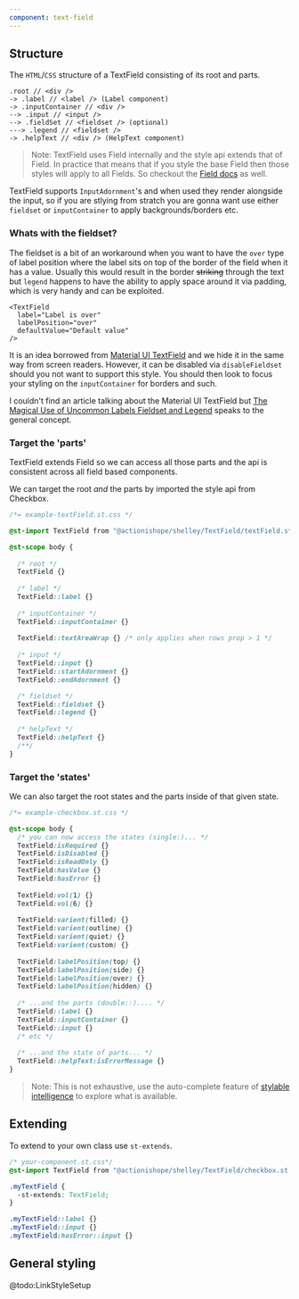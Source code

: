 ```yaml
---
component: text-field
---
```


## Structure

The `HTML`/`CSS` structure of a TextField consisting of its root and parts.

```
.root // <div />
-> .label // <label /> (Label component)
-> .inputContainer // <div />
--> .input // <input />
--> .fieldSet // <fieldset /> (optional)
---> .legend // <fieldset />
-> .helpText // <div /> (HelpText component)
```

> Note: TextField uses Field internally and the style api extends that of Field. In practice that means that if you style the base Field then those styles will apply to all Fields. So checkout the [Field docs](/components/field) as well.

TextField supports `InputAdornment`'s and when used they render alongside the input, so if you are stlying from stratch you are gonna want use either `fieldset` or `inputContainer` to apply backgrounds/borders etc.

### Whats with the fieldset?

The fieldset is a bit of an workaround when you want to have the `over` type of label position where the label sits on top of the border of the field when it has a value. Usually this would result in the border ~~striking~~ through the text but `legend` happens to have the ability to apply space around it via padding, which is very handy and can be exploited.

```{live:true}
<TextField 
  label="Label is over" 
  labelPosition="over" 
  defaultValue="Default value" 
/>
```

It is an idea borrowed from [Material UI TextField](https://mui.com/material-ui/react-text-field/) and we hide it in the same way from screen readers. However, it can be disabled via `disableFieldset` should you not want to support this style. You should then look to focus your styling on the `inputContainer` for borders and such.

I couldn't find an article talking about the Material UI TextField but [The Magical Use of Uncommon Labels Fieldset and Legend](https://programming.earthonline.us/the-magical-use-of-uncommon-labels-fieldset-and-legend-d3b29df4fb14) speaks to the general concept. 


### Target the 'parts'

TextField extends Field so we can access all those parts and the api is consistent across all field based components.

We can target the root *and* the parts by imported the style api from Checkbox.

```css
/*= example-textField.st.css */

@st-import TextField from "@actionishope/shelley/TextField/textField.st.css";

@st-scope body {
  
  /* root */
  TextField {}
  
  /* label */
  TextField::label {}
  
  /* inputContainer */
  TextField::inputContainer {}
  
  TextField::textAreaWrap {} /* only applies when rows prop > 1 */
    
  /* input */
  TextField::input {}
  TextField::startAdornment {}
  TextField::endAdornment {}

  /* fieldset */
  TextField::fieldset {}
  TextField::legend {}
  
  /* helpText */
  TextField::helpText {}
  /**/
}

```

### Target the 'states'

We can also target the root states and the parts inside of that given state.

```css
/*= example-checkbox.st.css */

@st-scope body {
  /* you can now access the states (single:)... */
  TextField:isRequired {}
  TextField:isDisabled {}
  TextField:isReadOnly {}
  TextField:hasValue {}
  TextField:hasError {}
  
  TextField:vol(1) {}
  TextField:vol(6) {}
  
  TextField:varient(filled) {}
  TextField:varient(outline) {}
  TextField:varient(quiet) {}
  TextField:varient(custom) {}
  
  TextField:labelPosition(top) {}
  TextField:labelPosition(side) {}
  TextField:labelPosition(over) {}
  TextField:labelPosition(hidden) {}
  
  /* ...and the parts (double::).... */
  TextField::label {}
  TextField::inputContainer {}
  TextField::input {}
  /* etc */
  
  /* ...and the state of parts... */
  TextField::helpText:isErrorMessage {}
}
```

> Note: This is not exhaustive, use the auto-complete feature of [stylable intelligence](https://marketplace.visualstudio.com/items?itemName=wix.stylable-intelligence) to explore what is available.


## Extending

To extend to your own class use `st-extends`.

```css
/* your-component.st.css*/
@st-import TextField from "@actionishope/shelley/TextField/checkbox.st.css";

.myTextField {
  -st-extends: TextField;
}

.myTextField::label {}
.myTextField::input {}
.myTextField:hasError::input {}

```

## General styling

@todo:LinkStyleSetup
